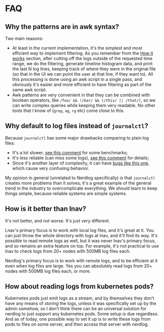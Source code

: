 # FAQ

## Why the patterns are in awk syntax?

Two main reasons:

* At least in the current implementation, it's the simplest and most efficient way to implement filtering. As you remember from the [How it works](./how_it_works.md) section, after cutting off the logs outside of the requested time range, we do the filtering, generate timeline histogram data, and print the last N log lines, keeping track of where they were in the original file (so that in the UI we can point the user at that line, if they want to). All this processing is done using an awk script in a single pass, and obviously it's easier and more efficient to have filtering as part of the same awk script.
* Awk patterns are very convenient in that they can be combined with boolean operators, like `/foo/ && !/bar/ && (/this/ || /that/)`, so we can write complex queries while keeping them very readable. No other tools that I know of (`grep`, `ag`, `rg` etc) come close to this.

## Why default to log files instead of `journalctl`?

Because `journalctl` has some major drawbacks comparing to plain log files:

- It's a lot slower, [see this comment](https://github.com/dimonomid/nerdlog/issues/7#issuecomment-2823303380) for some benchmarks;
- It's less reliable (can miss some logs), [see this comment](https://github.com/dimonomid/nerdlog/issues/7#issuecomment-2820521885) for details;
- Since it's another layer of complexity, it can have [bugs like this one](https://github.com/systemd/systemd/issues/37468), which cause very confusing behavior.

My opinion in general (unrelated to Nerdlog specifically) is that `journalctl` creates more problems than it solves; it's a great example of the general trend in the industry to overcomplicate everything. We should learn to keep things simple, because reliable systems are simple systems.

## How is it better than lnav?

It's not better, and not worse. It's just very different.

Lnav's primary focus is to work with local log files, and it's great at it. You can just throw the whole directory with logs at lnav, and it'll find its way.  It's possible to read remote logs as well, but it was never lnav's primary focus, and so remains an extra feature on top. For example, it's not practical to use lnav to check logs from 20+ nodes with 500MB log files each.

Nerdlog's primary focus is to work with remote logs, and to be efficient at it even when log files are large. Yes you can absolutely read logs from 20+ nodes with 500MB log files each, or more.

## How about reading logs from kubernetes pods?

Kubernetes pods just emit logs as a stream, and by themselves they don’t have any means of *storing* the logs, unless it was specifically set up by the admin somehow, so I don’t think there can be an universal solution for nerdlog to just support any kubernetes pods. Some setup is due regardless. And as of today, one possible way to set it up is to write these logs from pods to files on some server, and then access that server with nerdlog.
